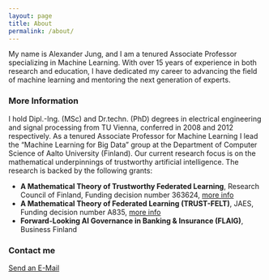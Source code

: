 ```yaml
---
layout: page
title: About
permalink: /about/
---
```


My name is Alexander Jung, and I am a tenured Associate Professor specializing in Machine Learning. 
With over 15 years of experience in both research and education, I have dedicated my career to advancing 
the field of machine learning and mentoring the next generation of experts.

### More Information

I hold Dipl.-Ing. (MSc) and Dr.techn. (PhD) degrees in electrical engineering and signal processing from TU Vienna, 
conferred in 2008 and 2012 respectively. As a tenured Associate Professor for Machine Learning I lead the “Machine Learning for Big Data” 
group at the Department of Computer Science of Aalto University (Finland). Our current research focus is on the mathematical 
underpinnings of trustworthy artificial intelligence. The research is backed by the following grants: 

* **A Mathematical Theory of Trustworthy Federated Learning**, Research Council of Finland, Funding decision number 363624, [more info](https://research.fi/en/results/funding/81387)
* **A Mathematical Theory of Federated Learning (TRUST-FELT)**, JAES, Funding decision number A835, [more info](https://research.fi/en/results/funding/81021)
* **Forward-Looking AI Governance in Banking & Insurance (FLAIG)**, Business Finland 


### Contact me

[Send an E-Mail](mailto:alexjung235@gmail.com)